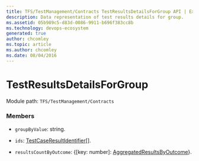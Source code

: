 ```yaml
---
title: TFS/TestManagement/Contracts TestResultsDetailsForGroup API | Extensions for Azure DevOps Services
description: Data representation of test results details for group.
ms.assetid: 05b989c5-d83d-0086-9911-b696f383cc8b
ms.technology: devops-ecosystem
generated: true
author: chcomley
ms.topic: article
ms.author: chcomley
ms.date: 08/04/2016
---
```


# TestResultsDetailsForGroup

Module path: `TFS/TestManagement/Contracts`

### Members

* `groupByValue`: string.

* `ids`: [TestCaseResultIdentifier](../../../TFS/TestManagement/Contracts/TestCaseResultIdentifier.md)[].

* `resultsCountByOutcome`: {[key: number]: [AggregatedResultsByOutcome](../../../TFS/TestManagement/Contracts/AggregatedResultsByOutcome.md)}.
